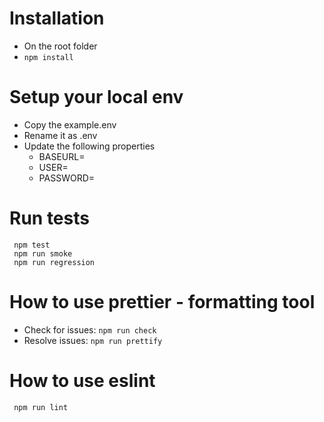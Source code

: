 # Installation
* On the root folder
* `npm install` 

# Setup your local env 
  * Copy the example.env
  * Rename it as .env
  * Update the following properties
    * BASEURL=
    * USER=
    * PASSWORD=

# Run tests
  ` npm test`  
  ` npm run smoke`  
  ` npm run regression`  

# How to use prettier - formatting tool
  * Check for issues: `npm run check` 
  * Resolve issues: `npm run prettify` 

# How to use eslint 
  ` npm run lint` 
